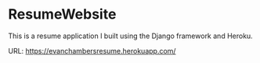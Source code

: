 # ResumeWebsite
This is a resume application I built using the Django framework and Heroku.  

URL: https://evanchambersresume.herokuapp.com/
